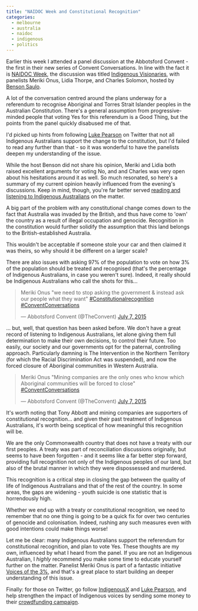 ```yaml
---
title: "NAIDOC Week and Constitutional Recognition"
categories:
  - melbourne
  - australia
  - naidoc
  - indigenous
  - politics
---
```


Earlier this week I attended a panel discussion at the Abbotsford Convent - the first in their new series of Convent Conversations. In line with the fact it is [NAIDOC Week](https://en.wikipedia.org/wiki/NAIDOC_Week), the discussion was titled [Indigenous Visionaries](http://abbotsfordconvent.com.au/whats-on/events-exhibitions/convent-conversations-indigenous-visionaries), with panelists Meriki Onus, Lidia Thorpe, and Charles Solomon, hosted by [Benson Saulo](https://twitter.com/bensonsaulo).

A lot of the conversation centred around the plans underway for a referendum to recognise Aboriginal and Torres Strait Islander peoples in the Australian Constitution. There's a general assumption from progressive-minded people that voting Yes for this referendum is a Good Thing, but the points from the panel quickly disabused me of that.

I'd picked up hints from following [Luke Pearson](https://twitter.com/LukeLPearson) on Twitter that not all Indigenous Australians support the change to the constitution, but I'd failed to read any further than that - so it was wonderful to have the panelists deepen my understanding of the issue.

While the host Benson did not share his opinion, Meriki and Lidia both raised excellent arguments for voting No, and and Charles was very open about his hesitations around it as well. So much resonated, so here's a summary of my current opinion heavily influenced from the evening's discussions. Keep in mind, though, you're far better served [reading and listening to Indigenous Australians](http://www.voicesofthe3.net) on the matter.

A big part of the problem with any constitutional change comes down to the fact that Australia was invaded by the British, and thus have come to 'own' the country as a result of illegal occupation and genocide. Recognition in the constitution would further solidify the assumption that this land belongs to the British-established Australia.

This wouldn't be acceptable if someone stole your car and then claimed it was theirs, so why should it be different on a larger scale?

There are also issues with asking 97% of the population to vote on how 3% of the population should be treated and recognised (that's the percentage of Indigenous Australians, in case you weren't sure). Indeed, it really should be Indigenous Australians who call the shots for this...

<blockquote class="twitter-tweet" lang="en"><p lang="en" dir="ltr">Meriki Onus &quot;we need to stop asking the government &amp; instead ask our people what they want&quot; <a href="https://twitter.com/hashtag/Constitutionalrecognition?src=hash">#Constitutionalrecognition</a> <a href="https://twitter.com/hashtag/ConventConversations?src=hash">#ConventConversations</a></p>&mdash; Abbotsford Convent (@TheConvent) <a href="https://twitter.com/TheConvent/status/618343265679441920">July 7, 2015</a></blockquote> <script async src="//platform.twitter.com/widgets.js" charset="utf-8"></script>

... but, well, that question has been asked before. We don't have a great record of listening to Indigenous Australians, let alone giving them full determination to make their own decisions, to control their future. Too easily, our society and our governments opt for the paternal, controlling approach. Particularly damning is The Intervention in the Northern Territory (for which the Racial Discrimination Act was suspended), and now the forced closure of Aboriginal communities in Western Australia.

<blockquote class="twitter-tweet" lang="en"><p lang="en" dir="ltr">Meriki Onus &quot;Mining companies are the only ones who know which Aboriginal communities will be forced to close&quot; <a href="https://twitter.com/hashtag/ConventConversations?src=hash">#ConventConversations</a></p>&mdash; Abbotsford Convent (@TheConvent) <a href="https://twitter.com/TheConvent/status/618349534679183360">July 7, 2015</a></blockquote> <script async src="//platform.twitter.com/widgets.js" charset="utf-8"></script>

It's worth noting that Tony Abbott and mining companies are supporters of constitutional recognition... and given their past treatment of Indigenous Australians, it's worth being sceptical of how meaningful this recognition will be.

We are the only Commonwealth country that does not have a treaty with our first peoples. A treaty was part of reconciliation discussions originally, but seems to have been forgotten - and it seems like a far better step forward, providing full recognition not only of the Indigenous peoples of our land, but also of the brutal manner in which they were dispossessed and murdered.

This recognition is a critical step in closing the gap between the quality of life of Indigenous Australians and that of the rest of the country. In some areas, the gaps are widening - youth suicide is one statistic that is horrendously high.

Whether we end up with a treaty or constitutional recognition, we need to remember that no one thing is going to be a quick fix for over two centuries of genocide and colonisation. Indeed, rushing any such measures even with good intentions could make things worse!

Let me be clear: many Indigenous Australians support the referendum for constitutional recognition, and plan to vote Yes. These thoughts are my own, influenced by what I heard from the panel. If you are not an Indigenous Australian, I _highly_ recommend you make some time to educate yourself further on the matter. Panelist Meriki Onus is part of a fantastic initiative [Voices of the 3%](http://www.voicesofthe3.net/), and that's a great place to start building an deeper understanding of this issue.

Finally: for those on Twitter, go follow [IndigenousX](https://twitter.com/IndigenousX) and [Luke Pearson](https://twitter.com/LukeLPearson), and help strengthen the impact of Indigenous voices by sending some money to their [crowdfunding campaign](http://startsomegood.com/IndigenousX).
